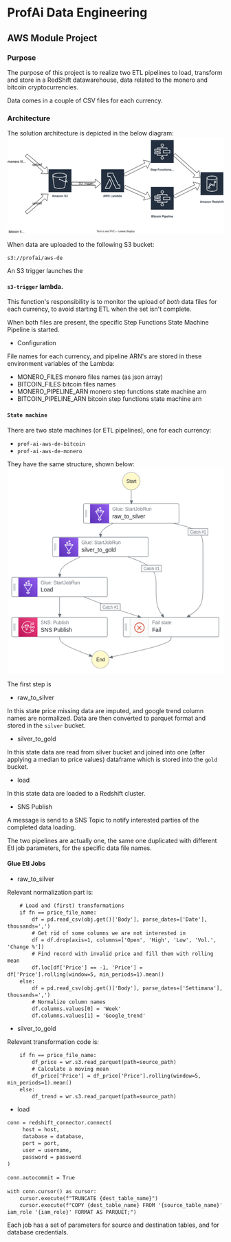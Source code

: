 # ProfAi Data Engineering
## AWS Module Project

### Purpose

The purpose of this project is to realize two ETL pipelines to load, transform and store in a RedShift datawarehouse, 
data related to the monero and bitcoin cryptocurrencies.

Data comes in a couple of CSV files for each currency.

### Architecture

The solution architecture is depicted in the below diagram: ![this diagram](https://github.com/nicofari/aws-de/blob/06216ab1f3598bfaf81622fcc630ae3b4e9c07e2/docs/Prof%20ai%20aws%20de%20flow.drawio.svg "architecture")

When data are uploaded to the following S3 bucket:

```buildoutcfg
s3://profai/aws-de
```

An S3 trigger launches the 

#### ```s3-trigger``` lambda.

This function's responsibility is to monitor the upload of *both* data files for each currency, to avoid starting ETL when the set isn't complete.

When both files are present, the specific Step Functions State Machine Pipeline is started.

- Configuration

File names for each currency, and pipeline ARN's are stored in these environment variables of the Lambda:

- MONERO_FILES monero files names (as json array)
- BITCOIN_FILES bitcoin files names
- MONERO_PIPELINE_ARN monero step functions state machine arn
- BITCOIN_PIPELINE_ARN bitcoin step functions state machine arn

#### ```State machine```

There are two state machines (or ETL pipelines), one for each currency:
- ```prof-ai-aws-de-bitcoin``` 
- ```prof-ai-aws-de-monero```

They have the same structure, shown below:
![this diagram](https://github.com/nicofari/aws-de/blob/0f5d3b78faa6bc05455749cde4607955a2beabb7/docs/stepfunctions_graph.png "pipeline flow")

The first step is
- raw_to_silver

In this state price missing data are imputed, and google trend column names are normalized. 
Data are then converted to parquet format and stored in the ```silver``` bucket.

- silver_to_gold

In this state data are read from silver bucket and joined into one (after applying a median to price values) dataframe which is stored into the ```gold``` bucket.

- load

In this state data are loaded to a Redshift cluster.

- SNS Publish

A message is send to a SNS Topic to notify interested parties of the completed data loading.

The two pipelines are actually one, the same one duplicated with different Etl job parameters, for the specific data file names.

#### Glue Etl Jobs

- raw_to_silver

Relevant normalization part is:
```
    # Load and (first) transformations
    if fn == price_file_name:
        df = pd.read_csv(obj.get()['Body'], parse_dates=['Date'], thousands=',')
        # Get rid of some columns we are not interested in
        df = df.drop(axis=1, columns=['Open', 'High', 'Low', 'Vol.', 'Change %'])
        # Find record with invalid price and fill them with rolling mean
        df.loc[df['Price'] == -1, 'Price'] = df['Price'].rolling(window=5, min_periods=1).mean()
    else:
        df = pd.read_csv(obj.get()['Body'], parse_dates=['Settimana'], thousands=',')
        # Normalize column names
        df.columns.values[0] = 'Week'
        df.columns.values[1] = 'Google_trend'
```

- silver_to_gold

Relevant transformation code is:
```
    if fn == price_file_name:
        df_price = wr.s3.read_parquet(path=source_path)
        # Calculate a moving mean
        df_price['Price'] = df_price['Price'].rolling(window=5, min_periods=1).mean()
    else:
        df_trend = wr.s3.read_parquet(path=source_path)
```

- load

```
conn = redshift_connector.connect(
     host = host,
     database = database,
     port = port,
     user = username,
     password = password
)

conn.autocommit = True

with conn.cursor() as cursor:
    cursor.execute(f"TRUNCATE {dest_table_name}")
    cursor.execute(f"COPY {dest_table_name} FROM '{source_table_name}' iam_role '{iam_role}' FORMAT AS PARQUET;")
```

Each job has a set of parameters for source and destination tables, and for database credentials.


